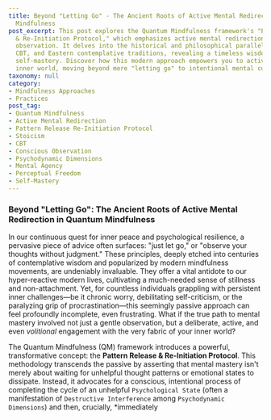 ```yaml
---
title: Beyond "Letting Go" - The Ancient Roots of Active Mental Redirection in Quantum
  Mindfulness
post_excerpt: This post explores the Quantum Mindfulness framework's "Pattern Release
  & Re-Initiation Protocol," which emphasizes active mental redirection over passive
  observation. It delves into the historical and philosophical parallels with Stoicism,
  CBT, and Eastern contemplative traditions, revealing a timeless wisdom of conscious
  self-mastery. Discover how this modern approach empowers you to actively shape your
  inner world, moving beyond mere "letting go" to intentional mental cultivation.
taxonomy: null
category:
- Mindfulness Approaches
- Practices
post_tag:
- Quantum Mindfulness
- Active Mental Redirection
- Pattern Release Re-Initiation Protocol
- Stoicism
- CBT
- Conscious Observation
- Psychodynamic Dimensions
- Mental Agency
- Perceptual Freedom
- Self-Mastery
---
```

### Beyond "Letting Go": The Ancient Roots of Active Mental Redirection in Quantum Mindfulness

In our continuous quest for inner peace and psychological resilience, a pervasive piece of advice often surfaces: "just let go," or "observe your thoughts without judgment." These principles, deeply etched into centuries of contemplative wisdom and popularized by modern mindfulness movements, are undeniably invaluable. They offer a vital antidote to our hyper-reactive modern lives, cultivating a much-needed sense of stillness and non-attachment. Yet, for countless individuals grappling with persistent inner challenges—be it chronic worry, debilitating self-criticism, or the paralyzing grip of procrastination—this seemingly passive approach can feel profoundly incomplete, even frustrating. What if the true path to mental mastery involved not just a gentle observation, but a deliberate, active, and even *volitional* engagement with the very fabric of your inner world?

The Quantum Mindfulness (QM) framework introduces a powerful, transformative concept: the **Pattern Release & Re-Initiation Protocol**. This methodology transcends the passive by asserting that mental mastery isn't merely about waiting for unhelpful thought patterns or emotional states to dissipate. Instead, it advocates for a conscious, intentional process of completing the cycle of an unhelpful `Psychological State` (often a manifestation of `Destructive Interference` among `Psychodynamic Dimensions`) and then, crucially, *immediately